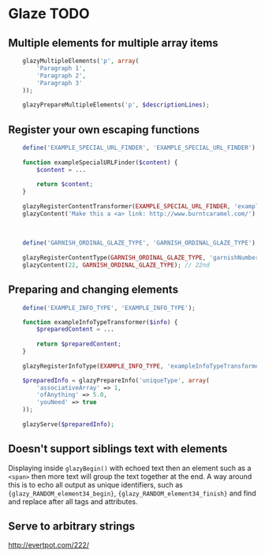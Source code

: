 Glaze TODO
=====

## Multiple elements for multiple array items
```php
	glazyMultipleElements('p', array(
		'Paragraph 1',
		'Paragraph 2',
		'Paragraph 3'
	));
	
	glazyPrepareMultipleElements('p', $descriptionLines);
```

## Register your own escaping functions
```php
	define('EXAMPLE_SPECIAL_URL_FINDER', 'EXAMPLE_SPECIAL_URL_FINDER');
	
	function exampleSpecialURLFinder($content) {
		$content = ...
		
		return $content;
	}
	
	glazyRegisterContentTransformer(EXAMPLE_SPECIAL_URL_FINDER, 'exampleSpecialURLFinder');
	glazyContent('Make this a <a> link: http://www.burntcaramel.com/');
	
	
	
	define('GARNISH_ORDINAL_GLAZE_TYPE', 'GARNISH_ORDINAL_GLAZE_TYPE');
	
	glazyRegisterContentType(GARNISH_ORDINAL_GLAZE_TYPE, 'garnishNumberWithOrdinals');
	glazyContent(22, GARNISH_ORDINAL_GLAZE_TYPE); // 22nd
```

## Preparing and changing elements
```php
	define('EXAMPLE_INFO_TYPE', 'EXAMPLE_INFO_TYPE');

	function exampleInfoTypeTransformer($info) {
		$preparedContent = ...
		
		return $preparedContent;
	}
	
	glazyRegisterInfoType(EXAMPLE_INFO_TYPE, 'exampleInfoTypeTransformer');

	$preparedInfo = glazyPrepareInfo('uniqueType', array(
		'associativeArray' => 1,
		'ofAnything' => 5.0,
		'youNeed' => true
	));
	
	glazyServe($preparedInfo);
```

## Doesn't support siblings text with elements

Displaying inside `glazyBegin()` with echoed text then an element such as a `<span>` then more text will group the text together at the end. A way around this is to echo all output as unique identifiers, such as `{glazy_RANDOM_element34_begin}`, `{glazy_RANDOM_element34_finish}` and find and replace after all tags and attributes.
	
	
## Serve to arbitrary strings
http://evertpot.com/222/